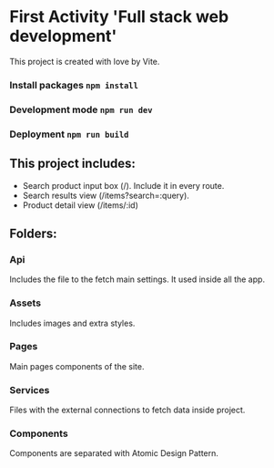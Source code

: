 # First Activity 'Full stack web development'
This project is created with love by Vite.

### Install packages ```npm install```
### Development mode ```npm run dev```
### Deployment ```npm run build```

## This project includes:
- Search product input box (/). Include it in every route.
- Search results view (/items?search=:query).
- Product detail view (/items/:id)

## Folders:
### Api
Includes the file to the fetch main settings. It used inside all the app.
### Assets
Includes images and extra styles.
### Pages
Main pages components of the site.
### Services
Files with the external connections to fetch data inside project.
### Components
Components are separated with Atomic Design Pattern.